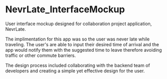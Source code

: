 # NevrLate_InterfaceMockup
User interface mockup designed for collaboration project application, NevrLate. 

The implimentation for this app was so the user was never late while traveling. The user's are able to input their desired time of arrival and the app would notify them with the suggested time to leave therefore avoiding traffic or other commute barriers. 

The design process included collaborating with the backend team of developers and creating a simple yet effective design for the user. 
